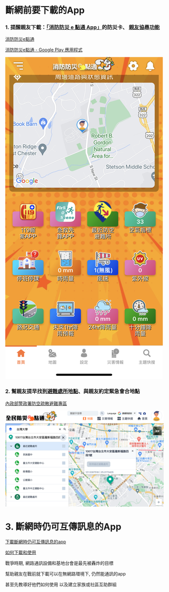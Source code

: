 # 斷網前要下載的App

### 1. 提醒親友下載：[「消防防災 e 點通 App」](https://bear.emic.gov.tw/MY/#/home/index)的防災卡、 [親友協尋功能](https://bear.emic.gov.tw/MY/#/home/account/safeMessage)

[消防防災e點通](https://apps.apple.com/us/app/消防防災e點通/id1500403641?ign-itscg=30200&ign-itsct=apps_box_badge)

[消防防災e點通 - Google Play 應用程式](https://play.google.com/store/apps/details?id=com.nfa.report&hl=zh_TW&gl=US&pcampaignid=pcampaignidMKT-Other-global-all-co-prtnr-py-PartBadge-Mar2515-1)

![470FCE6A-C51D-4FAA-A07B-A1055DFFC883.jpeg](470FCE6A-C51D-4FAA-A07B-A1055DFFC883.jpeg)

### 2.  幫親友提早找到[避難處所地點](https://bear.emic.gov.tw/MY/#/home/map)、與親友約定緊急會合地點

[內政部警政署防空疏散避難專區](https://adr.npa.gov.tw/)

![Untitled](Untitled.png)

# 3. 斷網時仍可互傳訊息的App

[下載斷網時仍可互傳訊息的app ](下載斷網時仍可互傳訊息的app/index.md)

[如何下載和使用](https://www.hk01.com/%E5%AF%A6%E7%94%A8%E6%95%99%E5%AD%B8/385884/%E6%96%B7%E7%B6%B2%E5%BF%85%E5%82%99-%E7%9B%A4%E9%BB%9E5%E5%A4%A7%E9%80%9A%E8%A8%8A%E7%A5%9Eapp-%E9%82%8A%E6%AC%BE%E6%9C%80%E5%A5%BD%E7%94%A8)

戰爭時期, 網路通訊設備和基地台會是最先被轟炸的目標

幫助親友在戰前就下載可以在無網路環境下, 仍然能通訊的app 

甚至先教導好他們如何使用
以及建立家族或社區互助群組
